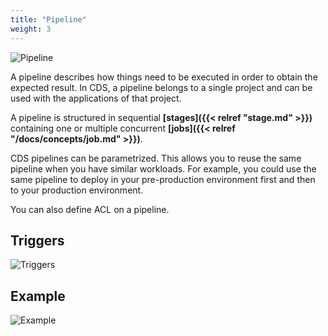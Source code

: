 ```yaml
---
title: "Pipeline"
weight: 3
---
```


![Pipeline](/images/concepts_pipeline.png)

A pipeline describes how things need to be executed in order to obtain the expected result. In CDS, a pipeline belongs to a single project and can be used with the applications of that project.

A pipeline is structured in sequential **[stages]({{< relref "stage.md" >}})** containing one or multiple concurrent **[jobs]({{< relref "/docs/concepts/job.md" >}})**.

CDS pipelines can be parametrized. This allows you to reuse the same pipeline when you have similar workloads. For example, you could use the same pipeline to deploy in your pre-production environment first and then to your production environment.

You can also define ACL on a pipeline.

## Triggers

![Triggers](/images/concepts_pipeline_trigger.png)

## Example

![Example](/images/concepts_pipeline_example.png)
